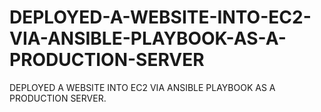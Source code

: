 # DEPLOYED-A-WEBSITE-INTO-EC2-VIA-ANSIBLE-PLAYBOOK-AS-A-PRODUCTION-SERVER
DEPLOYED A WEBSITE INTO EC2 VIA ANSIBLE PLAYBOOK AS A PRODUCTION SERVER.
